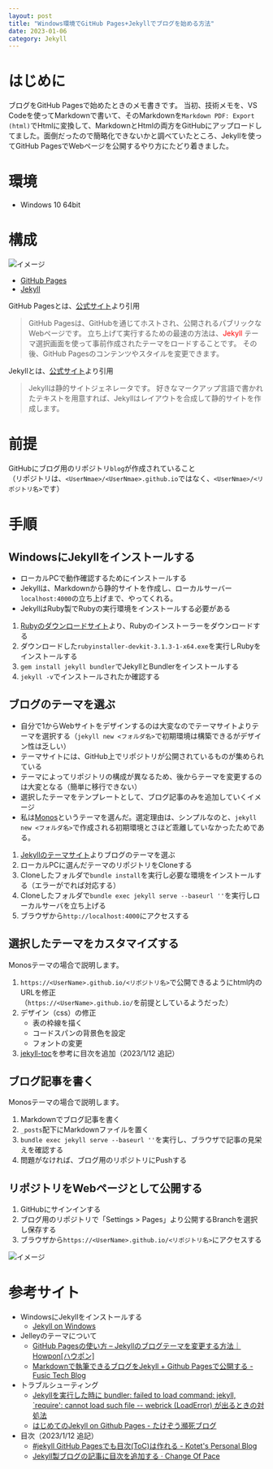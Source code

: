 ```yaml
---
layout: post
title: "Windows環境でGitHub Pages+Jekyllでブログを始める方法"
date: 2023-01-06
category: Jekyll
---
```

# はじめに
ブログをGitHub Pagesで始めたときのメモ書きです。
当初、技術メモを、VS Codeを使ってMarkdownで書いて、そのMarkdownを`Markdown PDF: Export (html)`でHtmlに変換して、MarkdownとHtmlの両方をGitHubにアップロードしてました。面倒だったので簡略化できないかと調べていたところ、Jekyllを使ってGitHub PagesでWebページを公開するやり方にたどり着きました。

# 環境
+ Windows 10 64bit

# 構成
![イメージ](/blog/assets/img/GithubPagesとJekyllの構成図.png)
+ [GitHub Pages](https://docs.github.com/ja/pages)
+ [Jekyll](http://jekyllrb-ja.github.io/)

GitHub Pagesとは、[公式サイト](https://docs.github.com/ja/pages/quickstart)より引用

> GitHub Pagesは、GitHubを通じてホストされ、公開されるパブリックなWebページです。 
> 立ち上げて実行するための最速の方法は、<span style="color: red">Jekyll</span> テーマ選択画面を使って事前作成されたテーマをロードすることです。 その後、GitHub Pagesのコンテンツやスタイルを変更できます。

Jekyllとは、[公式サイト](http://jekyllrb-ja.github.io/docs/)より引用
> Jekyllは静的サイトジェネレータです。
> 好きなマークアップ言語で書かれたテキストを用意すれば、Jekyllはレイアウトを合成して静的サイトを作成します。

# 前提
GitHubにブログ用のリポジトリ`blog`が作成されていること<br>
（リポジトリは、`<UserNmae>/<UserNmae>.github.io`ではなく、`<UserNmae>/<リポジトリ名>`です）

# 手順
## WindowsにJekyllをインストールする
+ ローカルPCで動作確認するためにインストールする
+ Jekyllは、Markdownから静的サイトを作成し、ローカルサーバー`localhost:4000`の立ち上げまで、やってくれる。
+ JekyllはRuby製でRubyの実行環境をインストールする必要がある

1. [Rubyのダウンロードサイト](https://rubyinstaller.org/downloads/)より、Rubyのインストーラーをダウンロードする
1. ダウンロードした`rubyinstaller-devkit-3.1.3-1-x64.exe`を実行しRubyをインストールする
1. `gem install jekyll bundler`でJekyllとBundlerをインストールする
1. `jekyll -v`でインストールされたか確認する

## ブログのテーマを選ぶ
+ 自分で1からWebサイトをデザインするのは大変なのでテーマサイトよりテーマを選択する（`jekyll new <フォルダ名>`で初期環境は構築できるがデザイン性は乏しい）
+ テーマサイトには、GitHub上でリポジトリが公開されているものが集められている
+ テーマによってリポジトリの構成が異なるため、後からテーマを変更するのは大変となる（簡単に移行できない）
+ 選択したテーマをテンプレートとして、ブログ記事のみを追加していくイメージ
+ 私は[Monos](http://jekyllthemes.org/themes/monos/)というテーマを選んだ。選定理由は、シンプルなのと、`jekyll new <フォルダ名>`で作成される初期環境とさほど乖離していなかったためである。

1. [Jekyllのテーマサイト](http://jekyllthemes.org/)よりブログのテーマを選ぶ
2. ローカルPCに選んだテーマのリポジトリをCloneする
3. Cloneしたフォルダで`bundle install`を実行し必要な環境をインストールする（エラーがでれば対応する）
4. Cloneしたフォルダで`bundle exec jekyll serve --baseurl ''`を実行しローカルサーバを立ち上げる
5. ブラウザから`http://localhost:4000`にアクセスする

## 選択したテーマをカスタマイズする
Monosテーマの場合で説明します。
1. `https://<UserName>.github.io/<リポジトリ名>`で公開できるようにhtml内のURLを修正<br>（`https://<UserName>.github.io/`を前提としているようだった）
2. デザイン（css）の修正
   + 表の枠線を描く
   + コードスパンの背景色を設定
   + フォントの変更
3. [jekyll-toc](https://github.com/allejo/jekyll-toc)を参考に目次を追加（2023/1/12 追記）

## ブログ記事を書く
Monosテーマの場合で説明します。
1. Markdownでブログ記事を書く
1. `_posts`配下にMarkdownファイルを置く
1. `bundle exec jekyll serve --baseurl ''`を実行し、ブラウザで記事の見栄えを確認する
1. 問題がなければ、ブログ用のリポジトリにPushする

## リポジトリをWebページとして公開する
1. GitHubにサインインする
2. ブログ用のリポジトリで「Settings > Pages」より公開するBranchを選択し保存する
3. ブラウザから`https://<UserName>.github.io/<リポジトリ名>`にアクセスする

![イメージ](/blog/assets/img/GitHubPagesの設定.png)

# 参考サイト
+ WindowsにJekyllをインストールする
  + [Jekyll on Windows](http://jekyllrb-ja.github.io/docs/installation/windows/)
+ Jelleyのテーマについて
  + [GitHub Pagesの使い方 – Jekyllのブログテーマを変更する方法｜Howpon[ハウポン]](https://howpon.com/10476) 
  + [Markdownで執筆できるブログをJekyll + Github Pagesで公開する - Fusic Tech Blog](https://tech.fusic.co.jp/posts/jekyll-githubpages/)
+ トラブルシューティング
  + [Jekyllを実行した時に bundler: failed to load command: jekyll, `require': cannot load such file -- webrick (LoadError) が出るときの対処法](https://tex2e.github.io/blog/ruby/jekyll-cannot-load-webrick)
  + [はじめてのJekyll on Github Pages - たけぞう瀕死ブログ](https://takezoe.hatenablog.com/entry/20140608/p1)
+ 目次（2023/1/12 追記）
  + [#jekyll GitHub Pagesでも目次(ToC)は作れる - Kotet's Personal Blog](https://blog.kotet.jp/2018/04/toc-on-github-pages/)
  + [Jekyll製ブログの記事に目次を追加する · Change Of Pace](https://changeofpace.site/posts/2019-11-10-jekyll-toc)